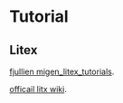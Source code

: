 
# Tutorial

## Litex

[fjullien migen_litex_tutorials](https://github.com/fjullien/migen_litex_tutorials).

[officail litx wiki](https://github.com/enjoy-digital/litex/wiki).
